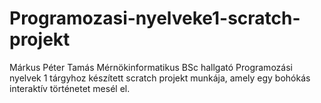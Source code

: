# Programozasi-nyelveke1-scratch-projekt
Márkus Péter Tamás Mérnökinformatikus BSc hallgató Programozási nyelvek 1 tárgyhoz készített scratch projekt munkája, amely egy bohókás interaktív történetet mesél el.
